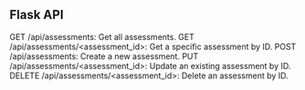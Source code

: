 ## Flask API

GET /api/assessments: Get all assessments.
GET /api/assessments/<assessment_id>: Get a specific assessment by ID.
POST /api/assessments: Create a new assessment.
PUT /api/assessments/<assessment_id>: Update an existing assessment by ID.
DELETE /api/assessments/<assessment_id>: Delete an assessment by ID.
